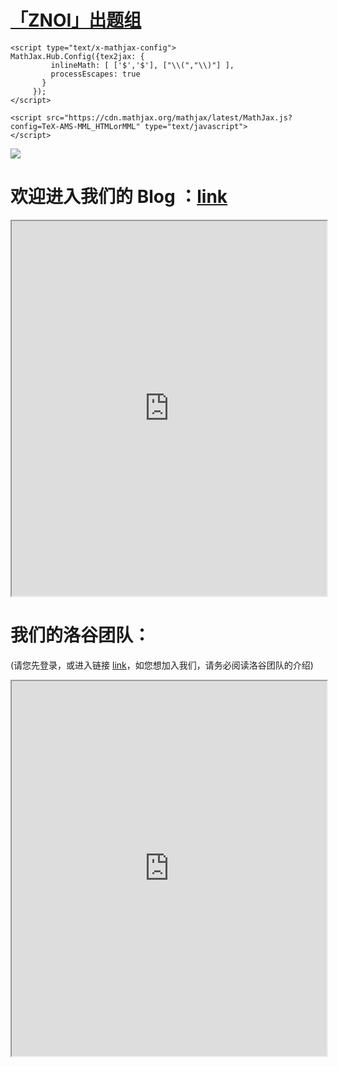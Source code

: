 # [「ZNOI」出题组 ](https://github.com/ATION01/ZNOI-team)
<head>
    <script type="text/x-mathjax-config">
    MathJax.Hub.Config({ TeX: { equationNumbers: { autoNumber: "all" } } });
    </script>

    <script type="text/x-mathjax-config">
    MathJax.Hub.Config({tex2jax: {
             inlineMath: [ ['$','$'], ["\\(","\\)"] ],
             processEscapes: true
           }
         });
    </script>
    
    <script src="https://cdn.mathjax.org/mathjax/latest/MathJax.js?config=TeX-AMS-MML_HTMLorMML" type="text/javascript">
    </script>
</head>

![](https://cdn.luogu.com.cn/upload/image_hosting/zm3hitug.png)

# 欢迎进入我们的 Blog ：[link](https://ation01.github.io/)
<iframe src="https://ation01.github.io/" width="100%" height="600"></iframe>

# 我们的洛谷团队：

(请您先登录，或进入链接 [link](https://www.luogu.com.cn/team/89854)，如您想加入我们，请务必阅读洛谷团队的介绍)
<iframe src="https://www.luogu.com.cn/team/89854" width="100%" height="600"></iframe>


